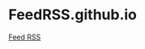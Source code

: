 <!DOCTYPE html>
<html lang="en-US">
  <head>
    <link rel="stylesheet" href="https://github.com/SergioMorilloMartinez/FeedRSS.github.io/blob/main/Rss.xml">
  </head>
  <body>
    <div class="container-lg px-3 my-5 markdown-body">
      <h1 id="feedrssgithubio">FeedRSS.github.io</h1>
    </div>
    <a href="https://github.com/SergioMorilloMartinez/FeedRSS.github.io/blob/main/Rss.xml" target="_blank">Feed RSS</a>
  </body>
</html>

